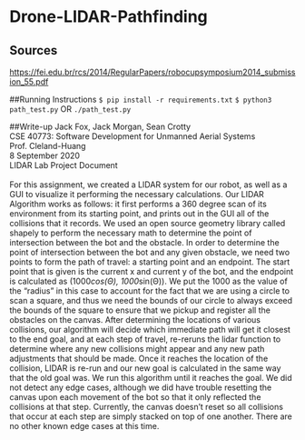 # Drone-LIDAR-Pathfinding



## Sources
https://fei.edu.br/rcs/2014/RegularPapers/robocupsymposium2014_submission_55.pdf

##Running Instructions
`$ pip install -r requirements.txt`
`$ python3 path_test.py`
OR
`./path_test.py`

##Write-up
Jack Fox, Jack Morgan, Sean Crotty <br>
CSE 40773: Software Development for Unmanned Aerial Systems <br>
Prof. Cleland-Huang <br>
8 September 2020 <br>
LIDAR Lab Project Document<br><br>
	For this assignment, we created a LIDAR system for our robot, as well as a GUI to visualize it performing the necessary calculations.  Our LIDAR Algorithm works as follows: it first performs a 360 degree scan of its environment from its starting point, and prints out in the GUI all of the collisions that it records.  We used an open source geometry library called shapely to perform the necessary math to determine the point of intersection between the bot and the obstacle.  In order to determine the point of intersection between the bot and any given obstacle, we need two points to form the path of travel: a starting point and an endpoint.  The start point that is given is the current x and current y of the bot, and the endpoint is calculated as (1000*cos(Θ), 1000*sin(Θ)).  We put the 1000 as the value of the “radius” in this case to account for the fact that we are using a circle to scan a square, and thus we need the bounds of our circle to always exceed the bounds of the square to ensure that we pickup and register all the obstacles on the canvas.  After determining the locations of various collisions, our algorithm will decide which immediate path will get it closest to the end goal, and at each step of travel, re-reruns the lidar function to determine where any new collisions might appear and any new path adjustments that should be made.  Once it reaches the location of the collision, LIDAR is re-run and our new goal is calculated in the same way that the old goal was. We run this algorithm until it reaches the goal.  We did not detect any edge cases, although we did have trouble resetting the canvas upon each movement of the bot so that it only reflected the collisions at that step.  Currently, the canvas doesn’t reset so all collisions that occur at each step are simply stacked on top of one another.  There are no other known edge cases at this time.
